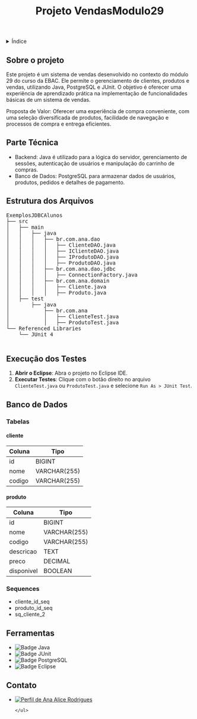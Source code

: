 <!DOCTYPE html>
<html lang="pt-br">
<head>
    <meta charset="UTF-8">
    <meta name="viewport" content="width=device-width, initial-scale=1.0">
    <meta name="description" content="Sistema de Vendas desenvolvido no módulo 29">
    <meta name="keywords" content="Java, PostgreSQL, JUnit, Eclipse">
    <meta name="author" content="Ana Alice Rodrigues">
    
</head>
<body>

<header>
    <h1>Projeto VendasModulo29</h1>
    
</header>

<details>
    <summary>Índice</summary>
    <ol>
        <li><a href="#sobre-o-projeto">Sobre o projeto</a></li>
        <li><a href="#parte-tecnica">Parte Técnica</a></li>
        <li><a href="#estrutura-dos-arquivos">Estrutura dos Arquivos</a></li>
        <li><a href="#execucao-dos-testes">Execução dos Testes</a></li>
        <li><a href="#banco-de-dados">Banco de Dados</a></li>
        <li><a href="#ferramentas">Ferramentas</a></li>
        <li><a href="#contato">Contato</a></li>
    </ol>
</details>

<section id="sobre-o-projeto">
    <h2>Sobre o projeto</h2>
    <p>
        Este projeto é um sistema de vendas desenvolvido no contexto do módulo 29 do curso da EBAC. Ele permite o gerenciamento de clientes, produtos e vendas, utilizando Java, PostgreSQL e JUnit. O objetivo é oferecer uma experiência de aprendizado prática na implementação de funcionalidades básicas de um sistema de vendas.
    </p>
    <p>
        Proposta de Valor: Oferecer uma experiência de compra conveniente, com uma seleção diversificada de produtos, facilidade de navegação e processos de compra e entrega eficientes.
    </p>
</section>

<section id="parte-tecnica">
    <h2>Parte Técnica</h2>
    <ul>
        <li>Backend: Java é utilizado para a lógica do servidor, gerenciamento de sessões, autenticação de usuários e manipulação do carrinho de compras.</li>
        <li>Banco de Dados: PostgreSQL para armazenar dados de usuários, produtos, pedidos e detalhes de pagamento.</li>
    </ul>
</section>

<section id="estrutura-dos-arquivos">
    <h2>Estrutura dos Arquivos</h2>
    <pre>
ExemplosJDBCAlunos
├── src
│   ├── main
│   │   ├── java
│   │   │   ├── br.com.ana.dao
│   │   │   │   ├── ClienteDAO.java
│   │   │   │   ├── IClienteDAO.java
│   │   │   │   ├── IProdutoDAO.java
│   │   │   │   ├── ProdutoDAO.java
│   │   │   ├── br.com.ana.dao.jdbc
│   │   │   │   ├── ConnectionFactory.java
│   │   │   ├── br.com.ana.domain
│   │   │   │   ├── Cliente.java
│   │   │   │   ├── Produto.java
│   ├── test
│       ├── java
│           ├── br.com.ana
│           │   ├── ClienteTest.java
│           │   ├── ProdutoTest.java
└── Referenced Libraries
    └── JUnit 4
    </pre>
</section>

<section id="execucao-dos-testes">
    <h2>Execução dos Testes</h2>
    <ol>
        <li><strong>Abrir o Eclipse</strong>: Abra o projeto no Eclipse IDE.</li>
        <li><strong>Executar Testes</strong>: Clique com o botão direito no arquivo <code>ClienteTest.java</code> ou <code>ProdutoTest.java</code> e selecione <code>Run As > JUnit Test</code>.</li>
    </ol>
</section>

<section id="banco-de-dados">
    <h2>Banco de Dados</h2>
    <h3>Tabelas</h3>
    <h4>cliente</h4>
    <table>
        <thead>
            <tr>
                <th>Coluna</th>
                <th>Tipo</th>
            </tr>
        </thead>
        <tbody>
            <tr>
                <td>id</td>
                <td>BIGINT</td>
            </tr>
            <tr>
                <td>nome</td>
                <td>VARCHAR(255)</td>
            </tr>
            <tr>
                <td>codigo</td>
                <td>VARCHAR(255)</td>
            </tr>
        </tbody>
    </table>
    <h4>produto</h4>
    <table>
        <thead>
            <tr>
                <th>Coluna</th>
                <th>Tipo</th>
            </tr>
        </thead>
        <tbody>
            <tr>
                <td>id</td>
                <td>BIGINT</td>
            </tr>
            <tr>
                <td>nome</td>
                <td>VARCHAR(255)</td>
            </tr>
            <tr>
                <td>codigo</td>
                <td>VARCHAR(255)</td>
            </tr>
            <tr>
                <td>descricao</td>
                <td>TEXT</td>
            </tr>
            <tr>
                <td>preco</td>
                <td>DECIMAL</td>
            </tr>
            <tr>
                <td>disponivel</td>
                <td>BOOLEAN</td>
            </tr>
        </tbody>
    </table>
    <h3>Sequences</h3>
    <ul>
        <li>cliente_id_seq</li>
        <li>produto_id_seq</li>
        <li>sq_cliente_2</li>
    </ul>
</section>

<section id="ferramentas">
    <h2>Ferramentas</h2>
    <ul>
        <li><img src="https://img.shields.io/badge/Java-007396?style=for-the-badge&logo=java&logoColor=white" alt="Badge Java"></li>
        <li><img src="https://img.shields.io/badge/JUnit-25A162?style=for-the-badge&logo=junit5&logoColor=white" alt="Badge JUnit"></li>
        <li><img src="https://img.shields.io/badge/PostgreSQL-336791?style=for-the-badge&logo=postgresql&logoColor=white" alt="Badge PostgreSQL"></li>
        <li><img src="https://img.shields.io/badge/Eclipse-2C2255?style=for-the-badge&logo=eclipse&logoColor=white" alt="Badge Eclipse"></li>
    </ul>
</section>

<section id="contato">
    <h2>Contato</h2>
    <ul>
        <li><a href="https://linktr.ee/anaeanali5" target="_blank"><img src="https://img.shields.io/badge/Ana_Alice_Rodrigues-blue?style=for-the-badge" alt="Perfil de Ana Alice Rodrigues"></a></li>
        
    </ul>
</section>

</body>
</html>
